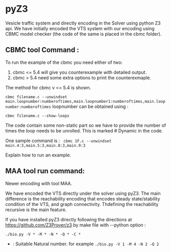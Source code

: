 # pyZ3

Vesicle traffic system and directly encoding in the Solver using python Z3 api.
We have initially encoded the VTS system with our encoding using CBMC model checker (the code of the same is placed in the cbmc folder). 

## CBMC tool Command :
To run the example of the cbmc you need either of two:
1. cbmc <= 5.4 will give you counterexample with detailed output.
2. cbmc > 5.4 need some extra options to print the counterexmaple. 

The method for cbmc v <= 5.4 is shown.

`cbmc filename.c --unwindset main.loopnumber:numberoftimes,main.loopnumber1:numberoftimes,main.loopnumber:numberoftimes`
loopnumber can be obtained using :

`cbmc filename.c --show-loops`

The code contain some non-static part so we have to provide the number of times the loop needs to be unrolled. This is marked # Dynamic in the code. 

One sample command is :
` cbmc 1F.c --unwindset main.4:3,main.5:3,main.8:3,main.9:3`

Explain how to run an example.

## MAA tool run command:

Newer encoding with tool MAA.

We have encoded the VTS directly under the solver using pyZ3. The main difference is the reachability encoding that encodes steady state/stability condition of the VTS, and graph connectivity. Thdefining the reachability recursive is the main feature.

If you have installed pyZ3 directly following the directions at https://github.com/Z3Prover/z3 by make file with  --python option :

`./bio.py -V * -M * -N * -Q * -C * `

* : Suitable Natural number.
for example `./bio.py -V 1 -M 4 -N 2 -Q 2 `

